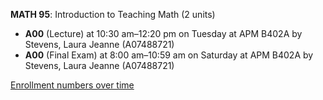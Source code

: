 **MATH 95**: Introduction to Teaching Math (2 units)

- **A00** (Lecture) at 10:30 am–12:20 pm on Tuesday at APM B402A by Stevens, Laura Jeanne (A07488721)
- **A00** (Final Exam) at 8:00 am–10:59 am on Saturday at APM B402A by Stevens, Laura Jeanne (A07488721)

[Enrollment numbers over time](./MATH95.tsv)

